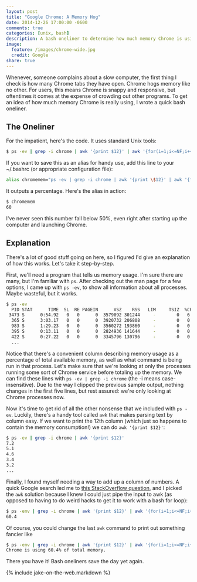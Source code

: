 ```yaml
---
layout: post
title: "Google Chrome: A Memory Hog"
date: 2014-12-26 17:00:00 -0600
comments: true
categories: [unix, bash]
description: A bash oneliner to determine how much memory Chrome is using.
image:
  feature: /images/chrome-wide.jpg
  credit: Google
share: true
---
```


Whenever, someone complains about a slow computer, the first thing I check is
how many Chrome tabs they have open. Chrome hogs memory like no other. For
users, this means Chrome is snappy and responsive, but oftentimes it comes at
the expense of crowding out other programs. To get an idea of how much memory
Chrome is really using, I wrote a quick bash oneliner.

<!-- more -->

## The Oneliner

For the impatient, here's the code. It uses standard Unix tools:

```bash Chrome Memory Usage
$ ps -ev | grep -i chrome | awk '{print $12}' | awk '{for(i=1;i<=NF;i++)s+=$i}END{print s}'
```

If you want to save this as an alias for handy use, add this line to your
~/.bashrc (or appropriate configuration file):

```bash Add as an alias
alias chromemem="ps -ev | grep -i chrome | awk '{print \$12}' | awk '{for(i=1;i<=NF;i++)s+=\$i}END{print s}'"
```

It outputs a percentage. Here's the alias in action:

```bash Usage
$ chromemem
60
```

I've never seen this number fall below 50%, even right after starting up the
computer and launching Chrome.

## Explanation

There's a lot of good stuff going on here, so I figured I'd give an explanation
of how this works. Let's take it step-by-step.

First, we'll need a program that tells us memory usage. I'm sure there are many,
but I'm familiar with `ps`. After checking out the man page for a few options, I
came up with `ps -ev`, to show all information about all processes. Maybe
wasteful, but it works.

```bash ps -ev
$ ps -ev
  PID STAT      TIME  SL  RE PAGEIN      VSZ    RSS   LIM     TSIZ  %CPU %MEM COMMAND
 3473 S      0:54.92   0   0      0  3579092 301244     -        0   6.7  7.2 /Applications/Google C
  365 S      3:03.17   0   0      0  3920732 206808     -        0   0.3  4.9 /Applications/Google C
  983 S      1:29.23   0   0      0  3560272 193860     -        0   0.1  4.6 /Applications/Google C
  395 S      0:13.11   0   0      0  2824936 141644     -        0   0.0  3.4 /Applications/Google C
  422 S      0:27.22   0   0      0  3345796 130796     -        0   0.0  3.1 /Applications/Google C
  ...
```

Notice that there's a convenient column describing memory usage as a percentage
of total available memory, as well as what command is being run in that
process. Let's make sure that we're looking at only the processes running
some sort of Chrome service before totaling up the memory. We can find these
lines with `ps -ev | grep -i chrome` (the -i means case-insensitive). Due to the
way I clipped the previous sample output, nothing changes in the first five
lines, but rest assured: we're only looking at Chrome processes now.

Now it's time to get rid of all the other nonsense that we included with `ps
-ev`. Luckily, there's a handy tool called `awk` that makes parsing text by
column easy. If we want to print the 12th column (which just so happens to
contain the memory consumption!) we can do `awk '{print $12}'`:

```bash ps -ev | grep -i chrome | awk '{print $12}'
$ ps -ev | grep -i chrome | awk '{print $12}'
7.2
5.1
4.6
3.4
3.2
...
```

Finally, I found myself needing a way to add up a column of numbers. A quick
Google search led me to [this StackOverflow question][sum], and I picked the
`awk` solution because I knew I could just pipe the input to awk (as opposed to
having to do weird hacks to get it to work with a bash for loop):

```bash Final Solution
$ ps -emv | grep -i chrome | awk '{print $12}' | awk '{for(i=1;i<=NF;i++)s+=$i}END{print s}'
60.4
```

Of course, you could change the last `awk` command to print out something
fancier like

```bash Final Solution
$ ps -emv | grep -i chrome | awk '{print $12}' | awk '{for(i=1;i<=NF;i++)s+=$i}END{print "Chrome is using "s"% of total memory."}'
Chrome is using 60.4% of total memory.
```

There you have it! Bash oneliners save the day yet again.

{% include jake-on-the-web.markdown %}

[sum]: http://stackoverflow.com/questions/2572495/read-from-file-and-add-numbers
